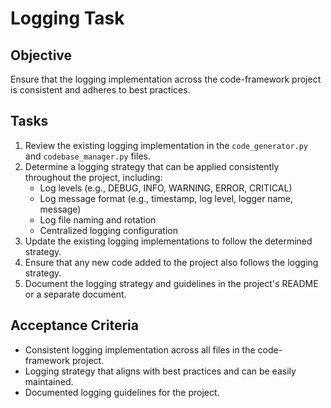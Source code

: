 # Logging Task

## Objective
Ensure that the logging implementation across the code-framework project is consistent and adheres to best practices.

## Tasks
1. Review the existing logging implementation in the `code_generator.py` and `codebase_manager.py` files.
2. Determine a logging strategy that can be applied consistently throughout the project, including:
   - Log levels (e.g., DEBUG, INFO, WARNING, ERROR, CRITICAL)
   - Log message format (e.g., timestamp, log level, logger name, message)
   - Log file naming and rotation
   - Centralized logging configuration
3. Update the existing logging implementations to follow the determined strategy.
4. Ensure that any new code added to the project also follows the logging strategy.
5. Document the logging strategy and guidelines in the project's README or a separate document.

## Acceptance Criteria
- Consistent logging implementation across all files in the code-framework project.
- Logging strategy that aligns with best practices and can be easily maintained.
- Documented logging guidelines for the project.